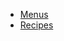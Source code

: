<ul>
	<li><a href="/AntoineLemarchand.github.io/menu/html/01-01-2022.html">Menus</a></li>
	<li><a href="/AntoineLemarchand.github.io/recipe/">Recipes</a></li>
</ul>
